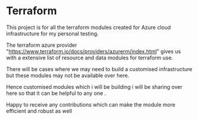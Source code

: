 # Terraform

This project is for all the terraform modules created for Azure cloud infrastructure for my personal testing.

The terraform azure provider "https://www.terraform.io/docs/providers/azurerm/index.html" gives us with a extensive list of resource and data modules for terraform use.

There will be cases where we may need to build a customised infrastructure but these modules may not be available over here.

Hence customised modules which i will be building i will be sharing over here so that it can be helpful to any one .

Happy to receive any contributions which can make the module more efficient and robust as well